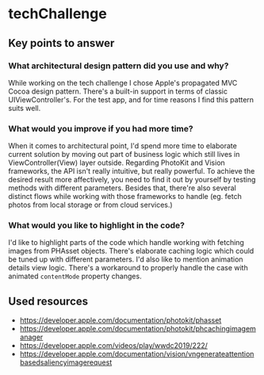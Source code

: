 # techChallenge

## Key points to answer

### What architectural design pattern did you use and why?

While working on the tech challenge I chose Apple's propagated MVC Cocoa design pattern.
There's a built-in support in terms of classic UIViewController's.
For the test app, and for time reasons I find this pattern suits well.

### What would you improve if you had more time?

When it comes to architectural point, I'd spend more time to elaborate current solution
by moving out part of business logic which still lives in ViewController(View) layer outside.
Regarding PhotoKit and Vision frameworks, the API isn't really intuitive,
but really powerful. To achieve the desired result more affectively, you need
to find it out by yourself by testing methods with different parameters. Besides that,
there're also several distinct flows while working with those frameworks to handle
(eg. fetch photos from local storage or from cloud services.)

### What would you like to highlight in the code?

I'd like to highlight parts of the code which handle working with fetching images from
PHAsset objects. There's elaborate caching logic which could be tuned up with different
parameters. I'd also like to mention animation details view logic.
There's a workaround to properly handle the case with animated `contentMode` property changes.

## Used resources

- https://developer.apple.com/documentation/photokit/phasset
- https://developer.apple.com/documentation/photokit/phcachingimagemanager
- https://developer.apple.com/videos/play/wwdc2019/222/
- https://developer.apple.com/documentation/vision/vngenerateattentionbasedsaliencyimagerequest
